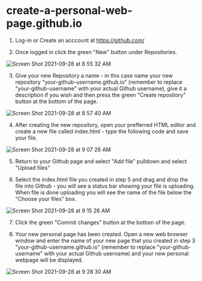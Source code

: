 # create-a-personal-web-page.github.io

1. Log-in or Create an acccount at https://github.com/

2. Once logged in click the green "New" button under Repositories.

![Screen Shot 2021-09-28 at 8 55 32 AM](https://user-images.githubusercontent.com/91136182/135091131-3cefca26-869b-453c-8755-cff22bcaca43.png)

3. Give your new Repository a name - in this case name your new repository "your-github-username.github.io" (remember to replace "your-github-username" with your actual Github username), give it a description if you wish and then press the green "Create repository" button at the bottom of the page.

![Screen Shot 2021-09-28 at 8 57 40 AM](https://user-images.githubusercontent.com/91136182/135092041-22a99b62-937e-4858-9236-c041214a014e.png)

4. After creating the new repository, open your prefferred HTML editor and create a new file called index.html - type the following code and save your file.

![Screen Shot 2021-09-28 at 9 07 26 AM](https://user-images.githubusercontent.com/91136182/135092959-4b0f489d-ab83-4e3b-bbe3-7c17e2f6dedc.png)

5. Return to your Github page and select "Add file" pulldown and select "Upload files"

6. Select the index.html file you created in step 5 and drag and drop the file into Github - you will see a status bar showing your file is uploading. When file is done uploading you will see the name of the file below the "Choose your files" box.

![Screen Shot 2021-09-28 at 9 15 26 AM](https://user-images.githubusercontent.com/91136182/135094123-67b4b4ef-b597-4f43-af9b-01b11fdab6fe.png)

7. Click the green "Commit changes" button at the bottom of the page.

8. Your new personal page has been created. Open a new web browser window and enter the name of your new page that you created in step 3 "your-github-username.github.io" (remember to replace "your-github-username" with your actual Github username) and your new personal webpage will be displayed.

![Screen Shot 2021-09-28 at 9 28 30 AM](https://user-images.githubusercontent.com/91136182/135096216-2b2adf8d-4676-48cc-919f-8af6527e48e8.png)

